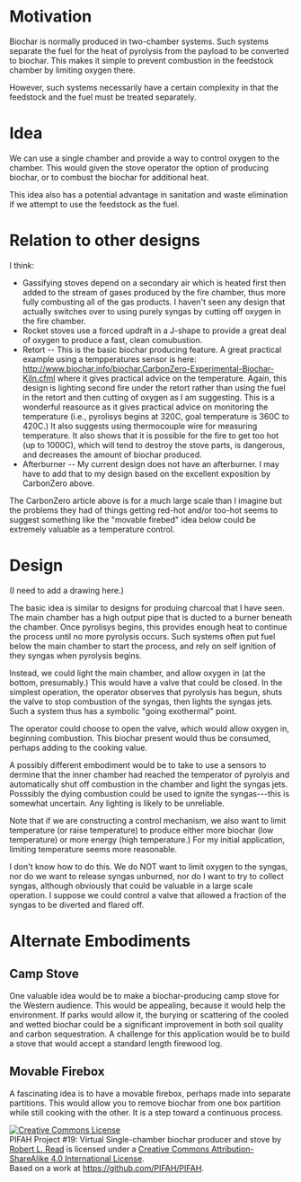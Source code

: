 # Motivation

Biochar is normally produced in two-chamber systems.  Such systems separate the fuel for the heat of pyrolysis from
the payload to be converted to biochar.  This makes it simple to prevent combustion in the feedstock chamber by limiting
oxygen there.

However, such systems necessarily have a certain complexity in that the feedstock and the fuel must be treated separately.

# Idea

We can use a single chamber and provide a way to control oxygen to the chamber. This would given the stove operator
the option of producing biochar, or to combust the biochar for additional heat.

This idea also has a potential advantage in sanitation and waste elimination if we attempt to use the feedstock as the fuel.

# Relation to other designs

I think:

* Gassifying stoves depend on a secondary air which is heated first then added to the stream of gases produced by the fire chamber, thus more fully combusting all of the gas products.  I haven't seen any design that actually switches over to using purely syngas by cutting off oxygen in the fire chamber.
* Rocket stoves use a forced updraft in a J-shape to provide a great deal of oxygen to produce a fast, clean comubustion.
* Retort -- This is the basic biochar producing feature.  A great practical example using a tempperatures sensor is here: http://www.biochar.info/biochar.CarbonZero-Experimental-Biochar-Kiln.cfml  where it gives practical advice on the temperature.  Again, this design is lighting second fire under the retort rather than using the fuel in the retort and then cutting of oxygen as I am suggesting.  This is a wonderful reasource as it gives practical advice on monitoring the temperature (i.e., pyrolisys begins at 320C, goal temperature is 360C to 420C.) It also suggests using thermocouple wire for measuring temperature. It also shows that it is possible for the fire to get too hot (up to 1000C), which will tend to destroy the stove parts, is dangerous, and decreases the amount of biochar produced.
* Afterburner -- My current design does not have an afterburner.  I may have to add that to my design based on the excellent exposition by CarbonZero above.

The CarbonZero article above is for a much large scale than I imagine but the problems they had of things getting red-hot and/or too-hot seems to suggest something like the "movable firebed" idea below could be extremely valuable as a temperature control.

# Design

(I need to add a drawing here.)

The basic idea is similar to designs for produing charcoal that I have seen.  The main chamber has a high output pipe
that is ducted to a burner beneath the chamber.  Once pyrolisys begins, this provides enough heat to continue the 
process until no more pyrolysis occurs. Such systems often put fuel below the main chamber to start the process, and 
rely on self ignition of they syngas when pyrolysis begins.

Instead, we could light the main chamber, and allow oxygen in (at the bottom, presumably.)  This would have a valve
that could be closed.  In the simplest operation, the operator observes that pyrolysis has begun, shuts the valve to
stop combustion of the syngas, then lights the syngas jets.  Such a system thus has a symbolic "going exothermal" point.

The operator could choose to open the valve, which would allow oxygen in, beginning combustion.  This biochar
present would thus be consumed, perhaps adding to the cooking value.

A possibly different embodiment would be to take to use a sensors to dermine that the inner chamber had reached 
the temperator of pyrolyis and automatically shut off combustion in the chamber and light the syngas jets.
Posssibly the dying combustion could be used to ignite the syngas---this is somewhat uncertain.  Any lighting 
is likely to be unreliable.

Note that if we are constructing a control mechanism, we also want to limit temperature (or raise temperature) to produce either more biochar (low temperature) or more energy (high temperature.)  For my initial application, limiting temperature seems more reasonable.

I don't know how to do this.  We do NOT want to limit oxygen to the syngas, nor do we want to release syngas unburned, nor do I want to try to collect syngas, although obviously that could be valuable in a large scale operation.  I suppose we could control a valve that allowed a fraction of the syngas to be diverted and flared off.

# Alternate Embodiments

## Camp Stove

One valuable idea would be to make a biochar-producing camp stove for the Western audience.  This would be appealing,
because it would help the environment.  If parks would allow it, the burying or scattering of the cooled and wetted
biochar could be a significant improvement in both soil quality and carbon sequestration.  A challenge for this
application would be to build a stove that would accept a standard length firewood log.

## Movable Firebox

A fascinating idea is to have a movable firebox, perhaps made into separate partitions.  This would allow you 
to remove biochar from one box partition while still cooking with the other.  It is a step toward a 
continuous process.


<a rel="license" href="http://creativecommons.org/licenses/by-sa/4.0/"><img alt="Creative Commons License" style="border-width:0" src="https://i.creativecommons.org/l/by-sa/4.0/88x31.png" /></a><br /><span xmlns:dct="http://purl.org/dc/terms/" href="http://purl.org/dc/dcmitype/Text" property="dct:title" rel="dct:type">PIFAH Project #19: Virtual Single-chamber biochar producer and stove</span> by <a xmlns:cc="http://creativecommons.org/ns#" href="https://github.com/PIFAH/PIFAH" property="cc:attributionName" rel="cc:attributionURL">Robert L. Read</a> is licensed under a <a rel="license" href="http://creativecommons.org/licenses/by-sa/4.0/">Creative Commons Attribution-ShareAlike 4.0 International License</a>.<br />Based on a work at <a xmlns:dct="http://purl.org/dc/terms/" href="https://github.com/PIFAH/PIFAH" rel="dct:source">https://github.com/PIFAH/PIFAH</a>.
